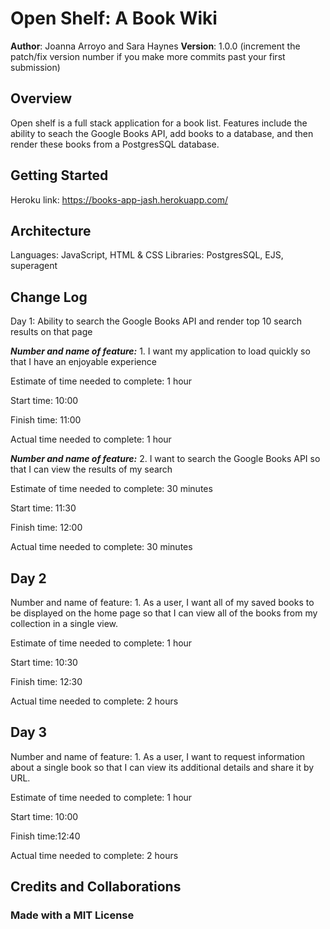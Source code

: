# Open Shelf: A Book Wiki

**Author**: Joanna Arroyo and Sara Haynes
**Version**: 1.0.0 (increment the patch/fix version number if you make more commits past your first submission)

## Overview
Open shelf is a full stack application for a book list. Features include the ability to seach the Google Books API, add books to a database, and then render these books from a PostgresSQL database. 

## Getting Started
Heroku link: https://books-app-jash.herokuapp.com/

## Architecture
Languages: JavaScript, HTML & CSS
Libraries: PostgresSQL, EJS, superagent

## Change Log

Day 1:
Ability to search the Google Books API and render top 10 search results on that page

***Number and name of feature:*** 1. I want my application to load quickly so that I have an enjoyable experience

Estimate of time needed to complete: 1 hour

Start time: 10:00

Finish time: 11:00

Actual time needed to complete: 1 hour  

***Number and name of feature:*** 2. I want to search the Google Books API so that I can view the results of my search

Estimate of time needed to complete: 30 minutes

Start time: 11:30

Finish time: 12:00

Actual time needed to complete: 30 minutes  

## Day 2
Number and name of feature: 1. As a user, I want all of my saved books to be displayed on the home page so that I can view all of the books from my collection in a single view.  

Estimate of time needed to complete: 1 hour

Start time: 10:30

Finish time: 12:30

Actual time needed to complete: 2 hours  


## Day 3
Number and name of feature: 1. As a user, I want to request information about a single book so that I can view its additional details and share it by URL.  

Estimate of time needed to complete: 1 hour

Start time: 10:00

Finish time:12:40

Actual time needed to complete: 2 hours


## Credits and Collaborations

### Made with a MIT License

